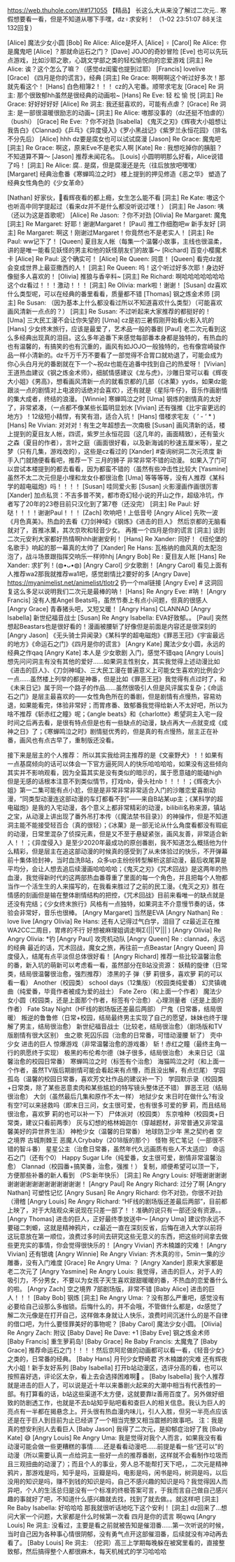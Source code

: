https://web.thuhole.com/##171055 【精品】
长这么大从来没了解过二次元.. 寒假想要看一看，但是不知道从哪下手嘿，dz♀求安利！
（1-02 23:51:07 88关注 132回复）

[Alice] 魔法少女小圆
[Bob] Re Alice: Alice是坏人
[Alice] ♀
[Carol] Re Alice: 你是魔鬼吧
[Alice] ？那就命运石之门？
[Dave] JOJO的奇妙冒险
[Eve] 也可以先玩点游戏，比如沙耶之歌，心跳文学部之类的轻松愉悦向的恋爱游戏
[洞主] Re Alice: 诶？这个怎么了嘛？（感觉dz闺蜜也提到过耶）
[Francis] lovelive
[Grace] 《四月是你的谎言》，经典
[洞主] Re Grace: 啊啊啊这个听过好多次！那就先看这个！
[Hans] 白色相簿2！！！ cz的入宅番。顺带求宅友
[Grace] Re 洞主: 那个很致郁hh虽然是很经典的动画啦~
[Hans] Re Eve: 轻 松 愉 悦
[洞主] Re Grace: 好好好好好
[Alice] Re 洞主: 我还挺喜欢的，可能有点虐？
[Grace] Re 洞主: 是一部很温暖很励志的动画~
[洞主] Re Alice: 嗷那没事的（dz还挺不怕虐的）（bushi）
[Grace] Re Eve: ？你不对劲
[Isabella] 《鬼灭之刃》《辉夜大小姐想让我告白》《Clannad》《乒乓》《异度侵入》《罗小黑战记》《紫罗兰永恒花园》（排名不分先后）
[Alice] hhh dz要是腐女也可以试试腐漫
[Jason] Re Grace: 魔鬼吧
[洞主] Re Grace: 啊这，原来Eve不是老实人啊
[Kate] Re : 我想吃掉你的胰脏？不知道算不算～
[Jason] 推荐未闻花名。
[Louis] 小圆明明那么好看，Alice说错了吗！
[洞主] Re Alice: 腐.. 是腐，但是腐漫还是先（往后放放吧嘿嘿）
[Margaret] 经典治愈番《寒蝉鸣泣之时》
楼上提到的押见修造《恶之华》
塑造了经典女性角色的《少女革命》

[Nathan] 好家伙，👴看辉夜看的都上瘾，女生怎么能不看
[洞主] Re Kate: 嗷这个也听高中同学提起过（看来dz并不是什么都没听说过嘿！）
[洞主] Re Jason: 咦（还以为这是首歌呢）
[Alice] Re Jason: ？你不对劲
[Olivia] Re Margaret: 魔鬼
[洞主] Re Margaret: 好耶！谢谢Margaret！
[Paul] 推工作细胞吧w 新手友好
[洞主] Re Margaret: 啊这！刚谢过Margaret！你竟然也不是老实人！
[洞主] Re Paul: ww记下了！
[Queen] 夏目友人帐（每集一个温馨小故事，主线也很温柔，讲的是唯一能看见妖怪的男主和他的妖怪朋友们的故事～
[Richard] 百变小樱魔术卡
[Alice] Re Paul: 这个确实可！
[Alice] Re Queen: 同意！
[Queen] 看完dz就会变成世界上最亚撒西的人！
[洞主] Re Queen: 呜！这个听过好多次耶！身边好像挺多人喜欢的！
[Olivia] 推狼与香辛料~
[洞主] Re Richard: 啊哈哈哈哈哈哈哈这个dz看过！！！激动！！！
[洞主] Re Olivia: mark啦！谢谢！
[Susan] dz喜欢什么类型呢，可以在经典的番里看看，质量都不错
[Thomas] 钢之炼金术师
[洞主] Re Susan: （因为基本上什么都没看过所以不知道喜欢什么类型）（可能喜欢画风清新一点点的？）
[洞主] Re Susan: 不过听起来大家推荐的都挺好的！
[Uma] 三大民工漫不会让你失望的
[Uma] cz是初三暑假刚开始看火影入坑的
[Hans] 少女终末旅行，应该是最爱了，艺术品一般的番剧
[Paul] 老二次元看到这么多经典出现真的泪目。这么多年追番下来感觉每部番本身都是独特的，有热血的也有温馨的，有搞笑的也有沉重的，画风有如JOJO一般独特的，也有像宫崎骏作品一样小清新的。dz千万千万不要看了一部觉得不合胃口就劝退了，可能会成为你心头白月光的番剧就在下一个~祝dz也能在追番中找到自己的热爱呀！
[Vivian] 王道热血建议《钢之炼金术师》，细腻情感建议《龙与虎》，沙雕日常可以看《辉夜大小姐》《男高》，想看画风清新一点的就看京都的几部（《冰菓》yyds，如果dz能跟淡一点的剧情对上电波的话绝对会喜欢），还有就是《星际牛仔》，音乐作画剧情的集大成者，终结的浪漫。
[Winnie] 寒蝉鸣泣之时
[Uma] 钢炼的剧情真的太好了，非常紧凑，（一点都不像某些长篇明显划水
[Vivian] 还有强推《比宇宙更远的地方》！12级短小精悍，有笑有泪，适合入坑！
[Hans] 借楼求宅友（ ’ - ’ * )
[Hans] Re Vivian: 对对对！有生之年超想去一次南极
[Susan] 画风清新的话，楼上提到的夏目友人帐，四谎，紫罗兰永恒花园（这几年的，画面精致），还有萤火之森（夏目的作者），言叶之庭（画面很好看，以及新海诚的秒速五厘米等），星之梦（只有几集，游戏改的），这些是cz看过的
[Xander] #查询树洞二次元浓度
新手入门就随便看看吧，推荐一下 三月的狮子 非常非常不错的动漫。
如果入了门可以尝试本楼提到的都去看看，因为都蛮不错的（虽然有些冲击性比较大
[Yasmine] 虽然不太二次元但是小埋和龙女仆都很治愈
[Uma] 等等等等，没有人推荐《某科学的超电磁炮》吗！！！！
[Susan] 哇同爱火影
[Susan] 火影漫画作画很厉害
[Xander] 加点私货：不吉多普不笑，都市奇幻轻小说的开山之作，超级冷坑，作者写了20年的23卷目前只汉化到了第7卷（还没完）
[洞主] Re Paul: 好哒！！！！谢谢Paul！！！
[Zach] 吹响吧！上低音号
[Angry Alice] 先吹一波《月色真美》。热血的去看《刀剑神域》《钢炼》《进击的巨人》
然后京都的无脑看就对了，首推冰菓，其次京吹和轻音少女。
再推一个四月是你的谎言
[洞主] 谈到二次元安利大家都好热情啊hhh谢谢安利！
[Hans] Re Xander: 同好！《纽伦堡的名歌手》响起的那一幕真的太帅了
[Xander] Re Hans: 瓦格纳的曲风真的太配泡泡了，战斗场景跟指挥交响乐一样帅hhj
[Angry Bob] Re : 夏目友人帐
[Hans] Re Xander: 求扩列！(◍•ᴗ•◍)
[Angry Carol] 少女歌剧！
[Angry Carol] 看见上面有人推荐wa2那我就推荐wa1吧，感觉剧情比2要好的多
[Angry Dave] https://myanimelist.net/animelist/tlotr2
扔一个mal链接
[Angry Eve] # 这洞回复这么多足以说明我们二次元是最棒的呐！
[Hans] Re Angry Eve: #呐！
[Angry Francis] 没有人推Angel Beats吗，虽然节奏上有点小问题，但真的很感人
[Angry Grace] 青春猪头吧，又短又暖！
[Angry Hans] CLANNAD
[Angry Isabella] 新世纪福音战士
[Susan] Re Angry Isabella: EVA好致郁。。
[Paul] 突然想起Beastars也是很好看的！漫画被腰斩了好像但是前面是内容还是很深刻的
[Angry Jason] 《无头骑士异闻录》《某科学的超电磁炮》《罪恶王冠》《宇宙最远的地方》《命运石之门》《四月是你的谎言》
[Angry Kate] 魔法少女小圆，永远的经典之作qaq
[Angry Kate] 本人是 少女歌剧 入门，感觉不错qaq
[Angry Louis] 想先问问洞主有没有其他的爱好……如果洞主性别女，其实我觉得上述动漫比如《进击的巨人》、《刀剑神域》、三大民工漫在普遍意义上可能女生喜欢的比例会少一点……虽然楼上列举的都是神番，但是比如《罪恶王冠》我觉得有点过时了，和《未来日记》属于同一个路子的作品……虽然很吸引人但是风评属实复杂；《命运石之门》是层主最喜欢的——女性角色所在的番剧，但是剧情有点慢热，容易劝退，如果能看完，体验非常好；而胃疼番、致郁番我觉得给新人不太好吧，所以为啥不推荐《斩赤红之瞳》呢；《angle beats》和《charlotte》希望洞主入宅一段时间之后再去看，是很有特点但是也有一些缺点的动漫，缺点再大一点就变成《成神之日》了；《寒蝉鸣泣之时》剧情挺优秀的，但是真的有点慢热，层主正在补番，画风也有点古早了，重制版还没看。

接下来是层主的个人推荐：
所以其实我给洞主推荐的是《文豪野犬》！！如果有一点基腐倾向的话可以体会一下官方逼死同人的快乐哈哈哈哈，如果没有这些倾向其实并不影响观看，因为全篇其实是没有类似的暗示的，属于愿意磕的能磕high但是无感的话根本注意不到类似情节，打戏nb，骨头社nb！！！！；《辉夜大小姐》第一二集可能有点小尬，但是是非常非常非常适合入门的沙雕恋爱喜剧动漫，“同类型动漫连这部动漫的车灯都看不到”——来自B站某up主；《某科学的超电磁炮》是我的入宅动漫，各个意义上都非常精彩的动漫，bilibili名称来源，镇站之宝，从动漫上讲出现了番外吊打本传（《魔法禁书目录》）的神操作，但是不知道洞主能不能接受轻百合（真的很轻）；《冰菓》是一部无论从什么角度看都没有瑕疵的动漫，日常里混杂了侦探元素，但是又不至于悬疑紧张，画风友善，非常适合新人！！；《异度侵入》是至少2020年最成功的原创番剧，我不知道怎么概括他为什么精彩，但是层主在追这部动漫的时候真的感受到了从未体验过的快乐，不开弹幕前十集体验封神，当时血洗B站，众多up主纷纷转型解析这部动漫，最后收尾算是平均分，会让人想去追后续漫画哈哈哈哈；《鬼灭之刃》《咒术回战》是这两年的热血漫，我觉得新时代的这两部热血番尊重了里面的每一个角色，并且把每个人物都当作一个活生生的人来描写的，在我看来胜过了之前的民工漫。《鬼灭之刃》胜在情感的刻画但是输在整体剧情结构的把控，《咒术回战》目前来看唯一的缺点就是还没有完结；《少女终末旅行》风格有一点独特，如果洞主不介意慢节奏的话，体验会非常好，音乐也很棒。
[Angry Margaret] 当然是EVA
[Angry Nathan] Re : love live
[Angry Olivia] Re Hans: 还有人记得过气白学，泪目了
cz最近正在推WA2CC二周目，胃疼的不行
好想被麻理姐调走啊Σ(|||▽||| )
[Angry Olivia] Re Angry Olivia: *钓
[Angry Paul] 攻壳机动队
[Angry Queen] Re : clannad，永远的经典
最近的话，咒术回战，魔女之旅，再往前一点Beastar
[Angry Queen] 异度侵入，结尾有点平淡但总体很好看！
[Angry Richard] 推荐一些比较温馨治愈的番，新入坑的萌新可以考虑看一看，虽然部分在B站没资源：
妖精的旋律（日常类，结局很温馨很治愈，强烈推荐）
漆黑的子 弹（萝 莉很多，喜欢萝 莉的可以看一看）
Another（校园类）
school days（12集版）（校园类纯爱番）
幻灵镇魂曲（纯爱番，毕竟作者被成为爱的战士）
Fate Zero（和上面一个作者）
魔法少女小圆（校园类，还是上面那个作者，标签有个治愈）
心理测量者（还是上面的作者）
Fate Stay Night（HF线的剧场版还差最后两部）
尸鬼（日常番，结局很暖）
叛逆的鲁鲁修（日常+校园，结局最终男主实现了自己的愿望，妹妹也终于理解了男主，结局很治愈）
新世纪福音战士（比较老，结局很治愈）（剧场版和TV版剧情有很大区别）
虫之歌
死囚乐园（治愈的日常番，可惜动漫腰 斩了）
壳中少女
进击的巨人
惊爆游戏（非常温馨治愈的游戏番）
斩！赤红之瞳（最终主角一行的夙愿终于实现）
极黑的布伦希尔德（妹子很多，结局很治愈）
未来日记（温馨治愈的校园日常番）
寒蝉鸣泣之时（标签有个治愈）
海猫鸣泣之时（和上面一个作者，虽然TV版后期剧情可能会看起来有点懵，而且没出解，有点烂尾）
学园孤岛（温馨的校园日常番，喜欢芳文社作品的建议补一下）
学园默示录（校园类+日常类，除了某些恶意卖肉和某些尴尬的特写镜头整体还不错）
罪恶王冠（结局很治愈）
大剑（虽然最后几集和原作不太一样）
地狱少女
末日时在做什么?有没有空?可以来拯救吗（即末日三问，女主很可爱，也有很多可爱的萝 莉，而且结局很治愈，喜欢萝 莉的也可以补一下）
尸体派对（校园类）
东京喰种（校园类+日常类，建议只看前两季）
灰与幻想的格林姆迦尔（穿越题材，非常普通又非常温馨美好的异世界生活）
神枪少女（温馨的日常番）
地球防卫少年
黑之契约者
空之境界
古城荆棘王
恶魔人Crybaby（2018版的那个）
怪物
死亡笔记（一部很不错的智斗番）
星星公主（治愈日常番，虽然年代久远画质有些人不太适应）
命运石之门（还有个0）
Happy Sugar Life（纯爱番，女主很可爱，剧情非常温馨治愈）
Clannad（校园番+搞笑番，治愈，强推！）
复制，顺便希望可以顶一下，方便那些补番的新人看到
（PS:新年快乐）
[洞主] Re Angry Louis: 好哦谢谢谢谢谢谢谢谢谢谢谢谢谢谢谢谢！
[Angry Paul] Re Angry Richard: 过分了啊
[Angry Nathan] 可塑性记忆
[Angry Susan] Re Angry Richard: 你不对劲，你很不对劲（滑稽
[Angry Louis] Re Angry Richard: “HF线的剧场版还差最后两部”，目前都上映了，对于大陆观众来说现在只差一部了！！准确的说只有一部还没有资源。。
[Angry Thomas] 进击的巨人，正好最终季放送中～
[Angry Uma] 建议你永远不要碰二刺螈，这就是精神鸦片，cz最近一直在深刻反省，后悔在进入大学以前将这玩意放在第一顺位，浪费过多时间去研究这些无意义的东西，把这些时间拿去做些更充实的事情，你会觉得很快乐的！
[Angry Vivian] 齐木楠雄的灾难！
[Angry Vivian] 还有银魂
[Angry Winnie] Re Angry Vivian: 齐木真的🉑️，5min一集的沙雕番，没有入门难度
[Grace] Re Angry Uma: ？
[Angry Xander] 原来大家都是老二次元了
[Angry Yasmine] Re Angry Louis: 我觉得，进击的巨人，对于人的吸引力，不分男女，不要以为女孩子天生喜欢甜甜暖暖的番，不热血的恋爱番什么的啦。
[Angry Zach] 空之境界  7部剧场版，非常不错
[Baby Alice] 进击的巨人！！！
[Baby Bob] 钢炼
[洞主] Re Angry Uma: ？没有那么严重吧，感觉没有必要给自己设那么多枷锁。后悔什么的，并不会哦，不管做什么都是，dz感觉了解二次元像是在打开自己，这样做本身就让人快乐，浪费时间沉迷什么的是不自律的借口吧，为什么要怪罪美好的事物呢？
[Baby Carol] 魔法少女小圆。
[Olivia] Re Angry Zach: 附议
[Baby Dave] Re Dave: +1
[Baby Eve] 钢之炼金术师
[Baby Francis] 重生萝莉岛!
[Baby Grace] Re Baby Francis: 太魔鬼了
[Baby Grace] 推荐命运石之门！！！！然后京阿尼做的动画都可以看一看，《轻音少女》之类的，日常番的经典。
[Baby Hans] 月刊少女野崎君 齐木楠雄的灾难 还有辉夜大小姐！新手友好系列
[Baby Isabella] 打开b站动漫区，选评分高的看，也可以按照喜好选，评论区太杂，看上去会选择困难啊👀 。
[Baby Isabella] 我个人推荐就是进击的巨人了，可以说是近十年以来番剧火起来的大潮中相当有代表性的一部。有打算看的话，b站这些渠道不太方便，这就要靠lz善用百度了。另外做好细致的防剧透工作，也就是不去b站知乎贴吧看和查巨人的相关信息。我认为巨人的亮点有一半都在揭悬念上。开头很有热血漫内味儿，引人入胜，但另一半亮点应该还是在于巨人到目前为止已经讲了一个相当完整又相当震撼的故事吧。
注：我是真的想安利别人去看巨人
[Baby Jason] 我得了二次元，是抑郁症治好了我
[Baby Kate] 😅
[Angry Louis] Re Angry Uma: 我是觉得对我个人而言，如果我没有看动漫可能会做一些更糟糕的事情……还是看看动漫吧……前提是看一些“还可以”的动漫（所以需要认真一点给洞主一些好一点的推荐番剧，这样就不会看制作垃圾而且三观扭曲的动漫了）；而且个人的事业，旁人总不能帮打天下吧，，二次元是精神鸦片，那游戏是吗，知乎是吗，豆瓣是吗，电影是吗，闲书是吗，树洞是吗，以后没用的知识是吗，赚不到钱的知识是吗，自己不感兴趣的知识是吗？我觉得因人而异吧，个人的生活总归是没有一个标准的终极答案可言，于我而言自己做自己感兴趣的事就好了吧，不知道什么感兴趣就去找，找到了就去做。。就这样吧
[洞主] Re Baby Isabella: 好哈哈哈 那我就很听话地吃下这个安利！
[洞主] dz回来了…想问大家一个问题，大家都是什么时候第一次看 四月是你的谎言 啊qwq
[Angry Louis] Re 洞主: 没看过，主要是看之前就被告知是催泪番……第一次听说的时候，当时自己因为各种事心情很阴郁，没有勇气点开这部催泪番，后续就没有冲动再去看了。
[Baby Louis] Re 洞主: （挖洞）高三上学期每晚躲在被窝里看的，直接整致郁，然后搞得整个人都很麻木，每天机械式的学习哈哈哈